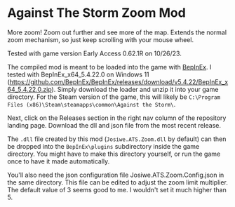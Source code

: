 # Against The Storm Zoom Mod

More zoom! Zoom out further and see more of the map. Extends the normal zoom mechanism, so just keep scrolling with your mouse wheel.

Tested with game version Early Access 0.62.1R on 10/26/23.

The compiled mod is meant to be loaded into the game with [BepInEx](https://github.com/BepInEx/BepInEx). 
I tested with BepInEx_x64_5.4.22.0 on Windows 11 (https://github.com/BepInEx/BepInEx/releases/download/v5.4.22/BepInEx_x64_5.4.22.0.zip). 
Simply download the loader and unzip it into your game directory. 
For the Steam version of the game, this will likely be `C:\Program Files (x86)\Steam\steamapps\common\Against the Storm\`. 

Next, click on the Releases section in the right nav column of the repository landing page. Download the dll and json file from the most recent release.

The `.dll` file created by this mod (`Josiwe.ATS.Zoom.dll` by default) can then be dropped into the `BepInEx\plugins` subdirectory 
inside the game directory. You might have to make this directory yourself, or run the game once to have it made automatically.

You'll also need the json configuration file Josiwe.ATS.Zoom.Config.json in the same directory. This file can be edited
to adjust the zoom limit multiplier. The default value of 3 seems good to me. I wouldn't set it much higher than 5.
